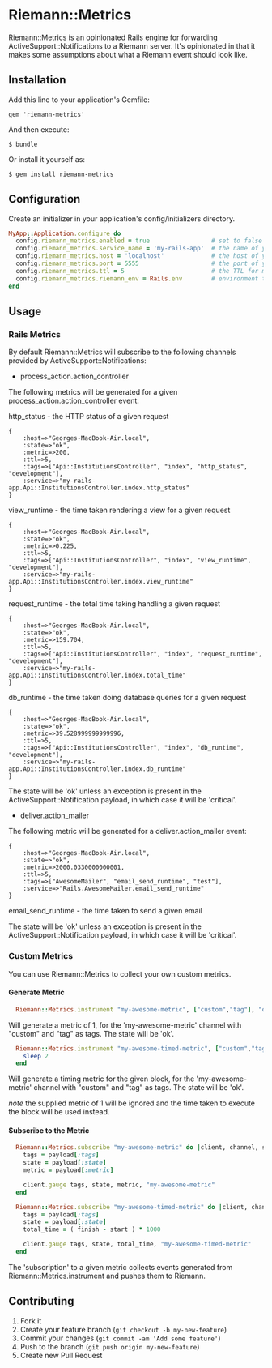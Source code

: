 # Riemann::Metrics

Riemann::Metrics is an opinionated Rails engine for forwarding ActiveSupport::Notifications to a Riemann server. It's opinionated in that it makes some assumptions about what a Riemann event should look like.

## Installation

Add this line to your application's Gemfile:

    gem 'riemann-metrics'

And then execute:

    $ bundle

Or install it yourself as:

    $ gem install riemann-metrics

## Configuration

Create an initializer in your application's config/initializers directory. 

````ruby
MyApp::Application.configure do
  config.riemann_metrics.enabled = true                 # set to false to disable metrics collection
  config.riemann_metrics.service_name = 'my-rails-app'  # the name of your application / service
  config.riemann_metrics.host = 'localhost'             # the host of your Riemann server
  config.riemann_metrics.port = 5555                    # the port of your Riemann server
  config.riemann_metrics.ttl = 5                        # the TTL for metrics sent to Riemann
  config.riemann_metrics.riemann_env = Rails.env        # environment to tag metrics with, defaults to Rails.env
end
````

## Usage

### Rails Metrics

By default Riemann::Metrics will subscribe to the following channels provided by ActiveSupport::Notifications:

* process_action.action_controller

The following metrics will be generated for a given process_action.action_controller event:

http_status - the HTTP status of a given request
````
{
	:host=>"Georges-MacBook-Air.local", 
	:state=>"ok", 
	:metric=>200, 
	:ttl=>5, 
	:tags=>["Api::InstitutionsController", "index", "http_status", "development"], 
	:service=>"my-rails-app.Api::InstitutionsController.index.http_status"
}
````

view_runtime - the time taken rendering a view for a given request
````
{
	:host=>"Georges-MacBook-Air.local", 
	:state=>"ok", 
	:metric=>0.225, 
	:ttl=>5, 
	:tags=>["Api::InstitutionsController", "index", "view_runtime", "development"], 
	:service=>"my-rails-app.Api::InstitutionsController.index.view_runtime"
}
````

request_runtime - the total time taking handling a given request
````
{
	:host=>"Georges-MacBook-Air.local", 
	:state=>"ok", 
	:metric=>159.704, 
	:ttl=>5, 
	:tags=>["Api::InstitutionsController", "index", "request_runtime", "development"], 
	:service=>"my-rails-app.Api::InstitutionsController.index.total_time"
}
````

db_runtime - the time taken doing database queries for a given request
````
{
	:host=>"Georges-MacBook-Air.local", 
	:state=>"ok", 
	:metric=>39.528999999999996, 
	:ttl=>5, 
	:tags=>["Api::InstitutionsController", "index", "db_runtime", "development"],
	:service=>"my-rails-app.Api::InstitutionsController.index.db_runtime"
}
````

The state will be 'ok' unless an exception is present in the ActiveSupport::Notification payload, in which case it will be 'critical'.

* deliver.action_mailer

The following metric will be generated for a deliver.action_mailer event:

````
{
	:host=>"Georges-MacBook-Air.local", 
	:state=>"ok", 
	:metric=>2000.0330000000001, 
	:ttl=>5, 
	:tags=>["AwesomeMailer", "email_send_runtime", "test"], 
	:service=>"Rails.AwesomeMailer.email_send_runtime"
}
````

email_send_runtime - the time taken to send a given email

The state will be 'ok' unless an exception is present in the ActiveSupport::Notification payload, in which case it will be 'critical'.

### Custom Metrics

You can use Riemann::Metrics to collect your own custom metrics.

#### Generate Metric

````ruby
  Riemann::Metrics.instrument "my-awesome-metric", ["custom","tag"], "ok", 1
````

Will generate a metric of 1, for the 'my-awesome-metric' channel with "custom" and "tag" as tags. The state will be 'ok'.

````ruby
  Riemann::Metrics.instrument "my-awesome-timed-metric", ["custom","tag"], "ok", 1 do
    sleep 2
  end
````

Will generate a timing metric for the given block, for the 'my-awesome-metric' channel with "custom" and "tag" as tags. The state will be 'ok'.

*note* the supplied metric of 1 will be ignored and the time taken to execute the block will be used instead.

#### Subscribe to the Metric

````ruby
  Riemann::Metrics.subscribe "my-awesome-metric" do |client, channel, start, finish, id, payload|
    tags = payload[:tags]
    state = payload[:state]
    metric = payload[:metric]

    client.gauge tags, state, metric, "my-awesome-metric"
  end
````

````ruby
  Riemann::Metrics.subscribe "my-awesome-timed-metric" do |client, channel, start, finish, id, payload|
    tags = payload[:tags]
    state = payload[:state]
    total_time = ( finish - start ) * 1000

    client.gauge tags, state, total_time, "my-awesome-timed-metric"
  end
````

The 'subscription' to a given metric collects events generated from Riemann::Metrics.instrument and pushes them to Riemann. 

## Contributing

1. Fork it
2. Create your feature branch (`git checkout -b my-new-feature`)
3. Commit your changes (`git commit -am 'Add some feature'`)
4. Push to the branch (`git push origin my-new-feature`)
5. Create new Pull Request
